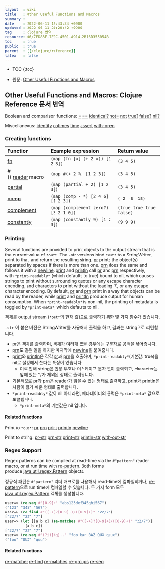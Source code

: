 ```yaml
---
layout  : wiki
title   : Other Useful Functions and Macros
summary : 
date    : 2022-06-11 19:43:34 +0900
updated : 2022-06-11 20:20:42 +0900
tag     : clojure 번역
resource: 06/7FD83F-7E1C-4501-A914-2B16D355054B
toc     : true
public  : true
parent  : [[/clojure/reference]]
latex   : false
---
```

* TOC
{:toc}

- 원문: [Other Useful Functions and Macros]( https://clojure.org/reference/other_functions )

## Other Useful Functions and Macros: Clojure Reference 문서 번역

>
Boolean and comparison functions:
[\=](https://clojure.github.io/clojure/clojure.core-api.html#clojure.core/= )
[\==](https://clojure.github.io/clojure/clojure.core-api.html#clojure.core/== )
[identical?](https://clojure.github.io/clojure/clojure.core-api.html#clojure.core/identical? )
[not=]( https://clojure.github.io/clojure/clojure.core-api.html#clojure.core/not= )
[not](https://clojure.github.io/clojure/clojure.core-api.html#clojure.core/not )
[true?](https://clojure.github.io/clojure/clojure.core-api.html#clojure.core/true? )
[false?](https://clojure.github.io/clojure/clojure.core-api.html#clojure.core/false? )
[nil?](https://clojure.github.io/clojure/clojure.core-api.html#clojure.core/nil?)
>
Miscellaneous:
[identity](https://clojure.github.io/clojure/clojure.core-api.html#clojure.core/identity )
[dotimes](https://clojure.github.io/clojure/clojure.core-api.html#clojure.core/dotimes )
[time](https://clojure.github.io/clojure/clojure.core-api.html#clojure.core/time )
[assert](https://clojure.github.io/clojure/clojure.core-api.html#clojure.core/assert )
[with-open](https://clojure.github.io/clojure/clojure.core-api.html#clojure.core/with-open )

### Creating functions

| Function                   | Example expression                   | Return value             |
| :-------                   | :-----------------                   | :------------            |
| [fn][fn]                   | `(map (fn [x] (+ 2 x)) [1 2 3])`     | `(3 4 5)`                |
| #() [reader][reader] macro | `(map #(+ 2 %) [1 2 3])`             | `(3 4 5)`                |
| [partial][partial]         | `(map (partial + 2) [1 2 3])`        | `(3 4 5)`                |
| [comp][comp]               | `(map (comp - *) [2 4 6] [1 2 3])`   | `(-2 -8 -18)`            |
| [complement][complement]   | `(map (complement zero?) [3 2 1 0])` | `(true true true false)` |
| [constantly][constantly]   | `(map (constantly 9) [1 2 3])`       | `(9 9 9)`                |

### Printing

>
Several functions are provided to print objects to the output stream that is the current value of `*out*`.
The -str versions bind `*out*` to a StringWriter, print to that, and return the resulting string.
[pr][pr] prints the object(s), separated by spaces if there is more than one.
[prn][prn] does the same and follows it with a [newline][newline].
[print][print] and [println][println] call [pr][pr] and [prn][prn] respectively, with `*print-readably*` (which defaults to true) bound to nil, which causes strings to print without surrounding quotes or any escape character encoding, and characters to print without the leading '\\', or any escape character encoding.
By default, [pr][pr] and [prn][prn] print in a way that objects can be read by the reader, while [print][print] and [println][println] produce output for human consumption. When `*print-readably*` is non-nil, the printing of metadata is toggled by `*print-meta*`, which defaults to nil.

객체를 output stream (`*out*`의 현재 값)으로 출력하기 위한 몇 가지 함수가 있습니다.

`-str` 이 붙은 버전은 StringWriter를 사용해서 출력을 하고, 결과는 string으로 리턴합니다.

- [pr][pr]은 객체를 출력하며, 객체가 여러개 있을 경우에는 구분자로 공백을 넣어줍니다.
- [prn][prn]도 같은 일을 하지만 마지막에 [newline][newline]을 붙여줍니다.
- [print][print]와 [println][println]은 각각 [pr][pr]과 [prn][prn]을 호출하며, `*print-readably*`(기본값: true)을 nil로 설정해서 쓴다는 특징이 있습니다.
    - 이로 인해 string은 인용 부호나 이스케이프 문자 없이 출력되고, character는 앞에 있는 '\\'가 제외된 상태로 출력됩니다.
- 기본적으로 [pr][pr]과 [prn][prn]은 reader가 읽을 수 있는 형태로 출력하고, [print][print]와 [println][println]은 사람이 읽기 쉬운 형태로 출력합니다.
- `*print-readably*` 값이 nil 아니라면, 메타데이터의 출력은 `*print-meta*` 값으로 토글됩니다.
    - `*print-meta*`의 기본값은 nil 입니다.


#### Related functions

>
Print to `*out*`: [pr][pr] [prn][prn] [print][print] [println][println] [newline][newline]
>
Print to string: [pr-str][pr-str] [prn-str][prn-str] [print-str][print-str] [println-str][println-str] [with-out-str][with-out-str]

### Regex Support

>
Regex patterns can be compiled at read-time via the `#"pattern"` reader macro, or at run time with [re-pattern][re-pattern].
Both forms produce [java.util.regex.Pattern][Pattern] objects.

정규식 패턴은 `#"pattern"` 리더 매크로를 사용해서 read-time에 컴파일하거나, [re-pattern][re-pattern]으로 run time에 컴파일할 수 있습니다.
두 가지 form 모두 [java.util.regex.Pattern][Pattern] 객체를 생성합니다.

```clojure
user=> (re-seq #"[0-9]+" "abs123def345ghi567")
("123" "345" "567")
user=> (re-find #"([-+]?[0-9]+)/([0-9]+)" "22/7")
["22/7" "22" "7"]
user=> (let [[a b c] (re-matches #"([-+]?[0-9]+)/([0-9]+)" "22/7")]
         [a b c])
["22/7" "22" "7"]
user=> (re-seq #"(?i)[fq].." "foo bar BAZ QUX quux")
("foo" "QUX" "quu")
```

#### Related functions

>
[re-matcher][re-matcher] [re-find][re-find] [re-matches][re-matches] [re-groups][re-groups] [re-seq][re-seq]

[fn]: https://clojure.org/reference/special_forms#fn
[reader]: https://clojure.org/reference/reader
[partial]: https://clojure.github.io/clojure/clojure.core-api.html#clojure.core/partial
[comp]: https://clojure.github.io/clojure/clojure.core-api.html#clojure.core/comp
[complement]: https://clojure.github.io/clojure/clojure.core-api.html#clojure.core/complement
[constantly]: https://clojure.github.io/clojure/clojure.core-api.html#clojure.core/constantly

[pr]: https://clojure.github.io/clojure/clojure.core-api.html#clojure.core/pr
[prn]: https://clojure.github.io/clojure/clojure.core-api.html#clojure.core/prn
[newline]: https://clojure.github.io/clojure/clojure.core-api.html#clojure.core/newline
[print]: https://clojure.github.io/clojure/clojure.core-api.html#clojure.core/print
[println]: https://clojure.github.io/clojure/clojure.core-api.html#clojure.core/println

[pr-str]: https://clojure.github.io/clojure/clojure.core-api.html#clojure.core/pr-str
[prn-str]: https://clojure.github.io/clojure/clojure.core-api.html#clojure.core/prn-str
[print-str]: https://clojure.github.io/clojure/clojure.core-api.html#clojure.core/print-str
[println-str]: https://clojure.github.io/clojure/clojure.core-api.html#clojure.core/println-str
[with-out-str]: https://clojure.github.io/clojure/clojure.core-api.html#clojure.core/with-out-str
[re-pattern]: https://clojure.github.io/clojure/clojure.core-api.html#clojure.core/re-pattern
[Pattern]: https://docs.oracle.com/javase/8/docs/api/java/util/regex/Pattern.html

[re-matcher]: https://clojure.github.io/clojure/clojure.core-api.html#clojure.core/re-matcher
[re-find]: https://clojure.github.io/clojure/clojure.core-api.html#clojure.core/re-find
[re-matches]: https://clojure.github.io/clojure/clojure.core-api.html#clojure.core/re-matches
[re-groups]: https://clojure.github.io/clojure/clojure.core-api.html#clojure.core/re-groups
[re-seq]: https://clojure.github.io/clojure/clojure.core-api.html#clojure.core/re-seq

